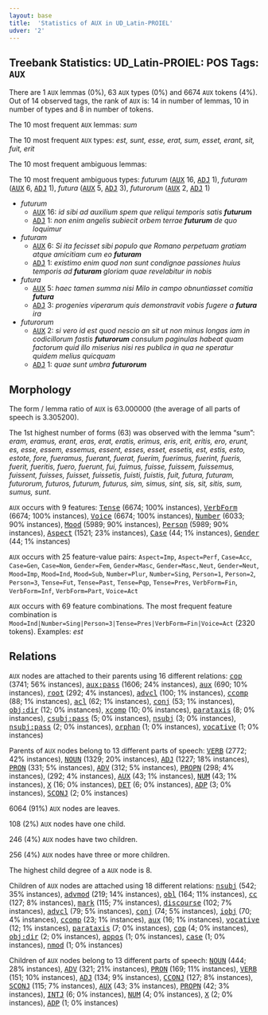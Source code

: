 ```yaml
---
layout: base
title:  'Statistics of AUX in UD_Latin-PROIEL'
udver: '2'
---
```


## Treebank Statistics: UD_Latin-PROIEL: POS Tags: `AUX`

There are 1 `AUX` lemmas (0%), 63 `AUX` types (0%) and 6674 `AUX` tokens (4%).
Out of 14 observed tags, the rank of `AUX` is: 14 in number of lemmas, 10 in number of types and 8 in number of tokens.

The 10 most frequent `AUX` lemmas: <em>sum</em>

The 10 most frequent `AUX` types:  <em>est, sunt, esse, erat, sum, esset, erant, sit, fuit, erit</em>

The 10 most frequent ambiguous lemmas: 

The 10 most frequent ambiguous types:  <em>futurum</em> (<tt><a href="la_proiel-pos-AUX.html">AUX</a></tt> 16, <tt><a href="la_proiel-pos-ADJ.html">ADJ</a></tt> 1), <em>futuram</em> (<tt><a href="la_proiel-pos-AUX.html">AUX</a></tt> 6, <tt><a href="la_proiel-pos-ADJ.html">ADJ</a></tt> 1), <em>futura</em> (<tt><a href="la_proiel-pos-AUX.html">AUX</a></tt> 5, <tt><a href="la_proiel-pos-ADJ.html">ADJ</a></tt> 3), <em>futurorum</em> (<tt><a href="la_proiel-pos-AUX.html">AUX</a></tt> 2, <tt><a href="la_proiel-pos-ADJ.html">ADJ</a></tt> 1)


* <em>futurum</em>
  * <tt><a href="la_proiel-pos-AUX.html">AUX</a></tt> 16: <em>id sibi ad auxilium spem que reliqui temporis satis <b>futurum</b></em>
  * <tt><a href="la_proiel-pos-ADJ.html">ADJ</a></tt> 1: <em>non enim angelis subiecit orbem terrae <b>futurum</b> de quo loquimur</em>
* <em>futuram</em>
  * <tt><a href="la_proiel-pos-AUX.html">AUX</a></tt> 6: <em>Si ita fecisset sibi populo que Romano perpetuam gratiam atque amicitiam cum eo <b>futuram</b></em>
  * <tt><a href="la_proiel-pos-ADJ.html">ADJ</a></tt> 1: <em>existimo enim quod non sunt condignae passiones huius temporis ad <b>futuram</b> gloriam quae revelabitur in nobis</em>
* <em>futura</em>
  * <tt><a href="la_proiel-pos-AUX.html">AUX</a></tt> 5: <em>haec tamen summa nisi Milo in campo obnuntiasset comitia <b>futura</b></em>
  * <tt><a href="la_proiel-pos-ADJ.html">ADJ</a></tt> 3: <em>progenies viperarum quis demonstravit vobis fugere a <b>futura</b> ira</em>
* <em>futurorum</em>
  * <tt><a href="la_proiel-pos-AUX.html">AUX</a></tt> 2: <em>si vero id est quod nescio an sit ut non minus longas iam in codicillorum fastis <b>futurorum</b> consulum paginulas habeat quam factorum quid illo miserius nisi res publica in qua ne speratur quidem melius quicquam</em>
  * <tt><a href="la_proiel-pos-ADJ.html">ADJ</a></tt> 1: <em>quae sunt umbra <b>futurorum</b></em>

## Morphology

The form / lemma ratio of `AUX` is 63.000000 (the average of all parts of speech is 3.305200).

The 1st highest number of forms (63) was observed with the lemma “sum”: <em>eram, eramus, erant, eras, erat, eratis, erimus, eris, erit, eritis, ero, erunt, es, esse, essem, essemus, essent, esses, esset, essetis, est, estis, esto, estote, fore, fueramus, fuerant, fuerat, fuerim, fuerimus, fuerint, fueris, fuerit, fueritis, fuero, fuerunt, fui, fuimus, fuisse, fuissem, fuissemus, fuissent, fuisses, fuisset, fuissetis, fuisti, fuistis, fuit, futura, futuram, futurorum, futuros, futurum, futurus, sim, simus, sint, sis, sit, sitis, sum, sumus, sunt</em>.

`AUX` occurs with 9 features: <tt><a href="la_proiel-feat-Tense.html">Tense</a></tt> (6674; 100% instances), <tt><a href="la_proiel-feat-VerbForm.html">VerbForm</a></tt> (6674; 100% instances), <tt><a href="la_proiel-feat-Voice.html">Voice</a></tt> (6674; 100% instances), <tt><a href="la_proiel-feat-Number.html">Number</a></tt> (6033; 90% instances), <tt><a href="la_proiel-feat-Mood.html">Mood</a></tt> (5989; 90% instances), <tt><a href="la_proiel-feat-Person.html">Person</a></tt> (5989; 90% instances), <tt><a href="la_proiel-feat-Aspect.html">Aspect</a></tt> (1521; 23% instances), <tt><a href="la_proiel-feat-Case.html">Case</a></tt> (44; 1% instances), <tt><a href="la_proiel-feat-Gender.html">Gender</a></tt> (44; 1% instances)

`AUX` occurs with 25 feature-value pairs: `Aspect=Imp`, `Aspect=Perf`, `Case=Acc`, `Case=Gen`, `Case=Nom`, `Gender=Fem`, `Gender=Masc`, `Gender=Masc,Neut`, `Gender=Neut`, `Mood=Imp`, `Mood=Ind`, `Mood=Sub`, `Number=Plur`, `Number=Sing`, `Person=1`, `Person=2`, `Person=3`, `Tense=Fut`, `Tense=Past`, `Tense=Pqp`, `Tense=Pres`, `VerbForm=Fin`, `VerbForm=Inf`, `VerbForm=Part`, `Voice=Act`

`AUX` occurs with 69 feature combinations.
The most frequent feature combination is `Mood=Ind|Number=Sing|Person=3|Tense=Pres|VerbForm=Fin|Voice=Act` (2320 tokens).
Examples: <em>est</em>


## Relations

`AUX` nodes are attached to their parents using 16 different relations: <tt><a href="la_proiel-dep-cop.html">cop</a></tt> (3741; 56% instances), <tt><a href="la_proiel-dep-aux-pass.html">aux:pass</a></tt> (1606; 24% instances), <tt><a href="la_proiel-dep-aux.html">aux</a></tt> (690; 10% instances), <tt><a href="la_proiel-dep-root.html">root</a></tt> (292; 4% instances), <tt><a href="la_proiel-dep-advcl.html">advcl</a></tt> (100; 1% instances), <tt><a href="la_proiel-dep-ccomp.html">ccomp</a></tt> (88; 1% instances), <tt><a href="la_proiel-dep-acl.html">acl</a></tt> (62; 1% instances), <tt><a href="la_proiel-dep-conj.html">conj</a></tt> (53; 1% instances), <tt><a href="la_proiel-dep-obj-dir.html">obj:dir</a></tt> (12; 0% instances), <tt><a href="la_proiel-dep-xcomp.html">xcomp</a></tt> (10; 0% instances), <tt><a href="la_proiel-dep-parataxis.html">parataxis</a></tt> (8; 0% instances), <tt><a href="la_proiel-dep-csubj-pass.html">csubj:pass</a></tt> (5; 0% instances), <tt><a href="la_proiel-dep-nsubj.html">nsubj</a></tt> (3; 0% instances), <tt><a href="la_proiel-dep-nsubj-pass.html">nsubj:pass</a></tt> (2; 0% instances), <tt><a href="la_proiel-dep-orphan.html">orphan</a></tt> (1; 0% instances), <tt><a href="la_proiel-dep-vocative.html">vocative</a></tt> (1; 0% instances)

Parents of `AUX` nodes belong to 13 different parts of speech: <tt><a href="la_proiel-pos-VERB.html">VERB</a></tt> (2772; 42% instances), <tt><a href="la_proiel-pos-NOUN.html">NOUN</a></tt> (1329; 20% instances), <tt><a href="la_proiel-pos-ADJ.html">ADJ</a></tt> (1227; 18% instances), <tt><a href="la_proiel-pos-PRON.html">PRON</a></tt> (331; 5% instances), <tt><a href="la_proiel-pos-ADV.html">ADV</a></tt> (312; 5% instances), <tt><a href="la_proiel-pos-PROPN.html">PROPN</a></tt> (298; 4% instances),  (292; 4% instances), <tt><a href="la_proiel-pos-AUX.html">AUX</a></tt> (43; 1% instances), <tt><a href="la_proiel-pos-NUM.html">NUM</a></tt> (43; 1% instances), <tt><a href="la_proiel-pos-X.html">X</a></tt> (16; 0% instances), <tt><a href="la_proiel-pos-DET.html">DET</a></tt> (6; 0% instances), <tt><a href="la_proiel-pos-ADP.html">ADP</a></tt> (3; 0% instances), <tt><a href="la_proiel-pos-SCONJ.html">SCONJ</a></tt> (2; 0% instances)

6064 (91%) `AUX` nodes are leaves.

108 (2%) `AUX` nodes have one child.

246 (4%) `AUX` nodes have two children.

256 (4%) `AUX` nodes have three or more children.

The highest child degree of a `AUX` node is 8.

Children of `AUX` nodes are attached using 18 different relations: <tt><a href="la_proiel-dep-nsubj.html">nsubj</a></tt> (542; 35% instances), <tt><a href="la_proiel-dep-advmod.html">advmod</a></tt> (219; 14% instances), <tt><a href="la_proiel-dep-obl.html">obl</a></tt> (164; 11% instances), <tt><a href="la_proiel-dep-cc.html">cc</a></tt> (127; 8% instances), <tt><a href="la_proiel-dep-mark.html">mark</a></tt> (115; 7% instances), <tt><a href="la_proiel-dep-discourse.html">discourse</a></tt> (102; 7% instances), <tt><a href="la_proiel-dep-advcl.html">advcl</a></tt> (79; 5% instances), <tt><a href="la_proiel-dep-conj.html">conj</a></tt> (74; 5% instances), <tt><a href="la_proiel-dep-iobj.html">iobj</a></tt> (70; 4% instances), <tt><a href="la_proiel-dep-ccomp.html">ccomp</a></tt> (23; 1% instances), <tt><a href="la_proiel-dep-aux.html">aux</a></tt> (16; 1% instances), <tt><a href="la_proiel-dep-vocative.html">vocative</a></tt> (12; 1% instances), <tt><a href="la_proiel-dep-parataxis.html">parataxis</a></tt> (7; 0% instances), <tt><a href="la_proiel-dep-cop.html">cop</a></tt> (4; 0% instances), <tt><a href="la_proiel-dep-obj-dir.html">obj:dir</a></tt> (2; 0% instances), <tt><a href="la_proiel-dep-appos.html">appos</a></tt> (1; 0% instances), <tt><a href="la_proiel-dep-case.html">case</a></tt> (1; 0% instances), <tt><a href="la_proiel-dep-nmod.html">nmod</a></tt> (1; 0% instances)

Children of `AUX` nodes belong to 13 different parts of speech: <tt><a href="la_proiel-pos-NOUN.html">NOUN</a></tt> (444; 28% instances), <tt><a href="la_proiel-pos-ADV.html">ADV</a></tt> (321; 21% instances), <tt><a href="la_proiel-pos-PRON.html">PRON</a></tt> (169; 11% instances), <tt><a href="la_proiel-pos-VERB.html">VERB</a></tt> (151; 10% instances), <tt><a href="la_proiel-pos-ADJ.html">ADJ</a></tt> (134; 9% instances), <tt><a href="la_proiel-pos-CCONJ.html">CCONJ</a></tt> (127; 8% instances), <tt><a href="la_proiel-pos-SCONJ.html">SCONJ</a></tt> (115; 7% instances), <tt><a href="la_proiel-pos-AUX.html">AUX</a></tt> (43; 3% instances), <tt><a href="la_proiel-pos-PROPN.html">PROPN</a></tt> (42; 3% instances), <tt><a href="la_proiel-pos-INTJ.html">INTJ</a></tt> (6; 0% instances), <tt><a href="la_proiel-pos-NUM.html">NUM</a></tt> (4; 0% instances), <tt><a href="la_proiel-pos-X.html">X</a></tt> (2; 0% instances), <tt><a href="la_proiel-pos-ADP.html">ADP</a></tt> (1; 0% instances)

